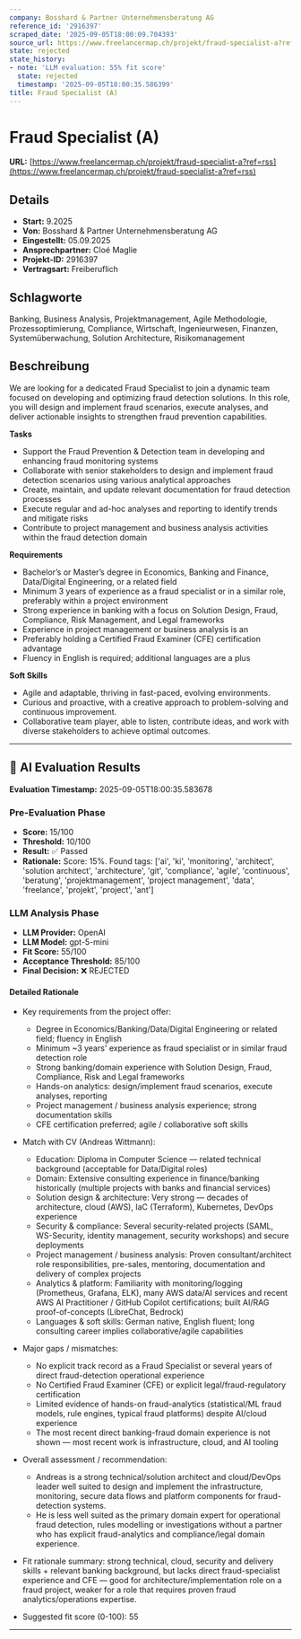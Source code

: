 ```yaml
---
company: Bosshard & Partner Unternehmensberatung AG
reference_id: '2916397'
scraped_date: '2025-09-05T18:00:09.704393'
source_url: https://www.freelancermap.ch/projekt/fraud-specialist-a?ref=rss
state: rejected
state_history:
- note: 'LLM evaluation: 55% fit score'
  state: rejected
  timestamp: '2025-09-05T18:00:35.586399'
title: Fraud Specialist (A)
---
```



# Fraud Specialist (A)
**URL:** [https://www.freelancermap.ch/projekt/fraud-specialist-a?ref=rss](https://www.freelancermap.ch/projekt/fraud-specialist-a?ref=rss)
## Details
- **Start:** 9.2025
- **Von:** Bosshard & Partner Unternehmensberatung AG
- **Eingestellt:** 05.09.2025
- **Ansprechpartner:** Cloé Maglie
- **Projekt-ID:** 2916397
- **Vertragsart:** Freiberuflich

## Schlagworte
Banking, Business Analysis, Projektmanagement, Agile Methodologie, Prozessoptimierung, Compliance, Wirtschaft, Ingenieurwesen, Finanzen, Systemüberwachung, Solution Architecture, Risikomanagement

## Beschreibung
We are looking for a dedicated Fraud Specialist to join a dynamic team focused on developing and optimizing fraud detection solutions. In this role, you will design and implement fraud scenarios, execute analyses, and deliver actionable insights to strengthen fraud prevention capabilities.

**Tasks**

- Support the Fraud Prevention & Detection team in developing and enhancing fraud monitoring systems
- Collaborate with senior stakeholders to design and implement fraud detection scenarios using various analytical approaches
- Create, maintain, and update relevant documentation for fraud detection processes
- Execute regular and ad-hoc analyses and reporting to identify trends and mitigate risks
- Contribute to project management and business analysis activities within the fraud detection domain

**Requirements**

- Bachelor’s or Master’s degree in Economics, Banking and Finance, Data/Digital Engineering, or a related field
- Minimum 3 years of experience as a fraud specialist or in a similar role, preferably within a project environment
- Strong experience in banking with a focus on Solution Design, Fraud, Compliance, Risk Management, and Legal frameworks
- Experience in project management or business analysis is an
- Preferably holding a Certified Fraud Examiner (CFE) certification advantage
- Fluency in English is required; additional languages are a plus

**Soft Skills**

- Agile and adaptable, thriving in fast-paced, evolving environments.
- Curious and proactive, with a creative approach to problem-solving and continuous improvement.
- Collaborative team player, able to listen, contribute ideas, and work with diverse stakeholders to achieve optimal outcomes.

---

## 🤖 AI Evaluation Results

**Evaluation Timestamp:** 2025-09-05T18:00:35.583678

### Pre-Evaluation Phase
- **Score:** 15/100
- **Threshold:** 10/100
- **Result:** ✅ Passed
- **Rationale:** Score: 15%. Found tags: ['ai', 'ki', 'monitoring', 'architect', 'solution architect', 'architecture', 'git', 'compliance', 'agile', 'continuous', 'beratung', 'projektmanagement', 'project management', 'data', 'freelance', 'projekt', 'project', 'ant']

### LLM Analysis Phase
- **LLM Provider:** OpenAI
- **LLM Model:** gpt-5-mini
- **Fit Score:** 55/100
- **Acceptance Threshold:** 85/100
- **Final Decision:** ❌ REJECTED

#### Detailed Rationale
- Key requirements from the project offer:
  - Degree in Economics/Banking/Data/Digital Engineering or related field; fluency in English
  - Minimum ~3 years' experience as fraud specialist or in similar fraud detection role
  - Strong banking/domain experience with Solution Design, Fraud, Compliance, Risk and Legal frameworks
  - Hands-on analytics: design/implement fraud scenarios, execute analyses, reporting
  - Project management / business analysis experience; strong documentation skills
  - CFE certification preferred; agile / collaborative soft skills

- Match with CV (Andreas Wittmann):
  - Education: Diploma in Computer Science — related technical background (acceptable for Data/Digital roles)
  - Domain: Extensive consulting experience in finance/banking historically (multiple projects with banks and financial services)
  - Solution design & architecture: Very strong — decades of architecture, cloud (AWS), IaC (Terraform), Kubernetes, DevOps experience
  - Security & compliance: Several security-related projects (SAML, WS-Security, identity management, security workshops) and secure deployments
  - Project management / business analysis: Proven consultant/architect role responsibilities, pre-sales, mentoring, documentation and delivery of complex projects
  - Analytics & platform: Familiarity with monitoring/logging (Prometheus, Grafana, ELK), many AWS data/AI services and recent AWS AI Practitioner / GitHub Copilot certifications; built AI/RAG proof-of-concepts (LibreChat, Bedrock)
  - Languages & soft skills: German native, English fluent; long consulting career implies collaborative/agile capabilities

- Major gaps / mismatches:
  - No explicit track record as a Fraud Specialist or several years of direct fraud-detection operational experience
  - No Certified Fraud Examiner (CFE) or explicit legal/fraud-regulatory certification
  - Limited evidence of hands-on fraud-analytics (statistical/ML fraud models, rule engines, typical fraud platforms) despite AI/cloud experience
  - The most recent direct banking-fraud domain experience is not shown — most recent work is infrastructure, cloud, and AI tooling

- Overall assessment / recommendation:
  - Andreas is a strong technical/solution architect and cloud/DevOps leader well suited to design and implement the infrastructure, monitoring, secure data flows and platform components for fraud-detection systems.
  - He is less well suited as the primary domain expert for operational fraud detection, rules modelling or investigations without a partner who has explicit fraud-analytics and compliance/legal domain experience.

- Fit rationale summary: strong technical, cloud, security and delivery skills + relevant banking background, but lacks direct fraud-specialist experience and CFE — good for architecture/implementation role on a fraud project, weaker for a role that requires proven fraud analytics/operations expertise.

- Suggested fit score (0-100): 55

---
